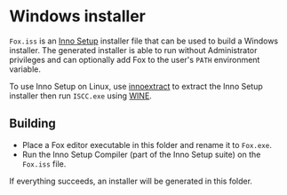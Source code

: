 # Windows installer

`Fox.iss` is an [Inno Setup](https://jrsoftware.org/isinfo.php) installer file
that can be used to build a Windows installer. The generated installer is able
to run without Administrator privileges and can optionally add Fox to the
user's `PATH` environment variable.

To use Inno Setup on Linux, use [innoextract](https://constexpr.org/innoextract/)
to extract the Inno Setup installer then run `ISCC.exe` using
[WINE](https://www.winehq.org/).

## Building

- Place a Fox editor executable in this folder and rename it to `Fox.exe`.
- Run the Inno Setup Compiler (part of the Inno Setup suite) on the `Fox.iss` file.

If everything succeeds, an installer will be generated in this folder.
